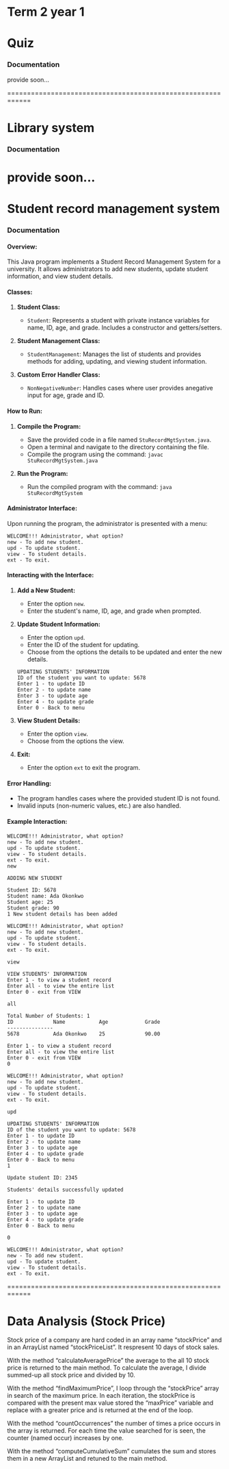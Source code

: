 # Term 2 year 1
# Quiz
### Documentation
provide soon...

============================================================

# Library system
### Documentation
provide soon...
============================================================

# Student record management system
### Documentation

#### Overview:

This Java program implements a Student Record Management System for a university. It allows administrators to add new students, update student information, and view student details.

#### Classes:

1. **Student Class:**
    - `Student`: Represents a student with private instance variables for name, ID, age, and grade. Includes a constructor and getters/setters.

2. **Student Management Class:**
    - `StudentManagement`: Manages the list of students and provides methods for adding, updating, and viewing student information.

3. **Custom Error Handler Class:**
    - `NonNegativeNumber`: Handles cases where user provides anegative input for age, grade and ID.


#### How to Run:

1. **Compile the Program:**
    - Save the provided code in a file named `StuRecordMgtSystem.java`.
    - Open a terminal and navigate to the directory containing the file.
    - Compile the program using the command: `javac StuRecordMgtSystem.java`

2. **Run the Program:**
    - Run the compiled program with the command: `java StuRecordMgtSystem`

#### Administrator Interface:

Upon running the program, the administrator is presented with a menu:

```
WELCOME!!! Administrator, what option?
new - To add new student. 
upd - To update student.  
view - To student details.
ext - To exit.
```

#### Interacting with the Interface:

1. **Add a New Student:**
    - Enter the option `new`.
    - Enter the student's name, ID, age, and grade when prompted.

2. **Update Student Information:**
    - Enter the option `upd`.
    - Enter the ID of the student for updating.
    - Choose from the options the details to be updated and enter the new details.

    ```
    UPDATING STUDENTS' INFORMATION
    ID of the student you want to update: 5678
    Enter 1 - to update ID   
    Enter 2 - to update name 
    Enter 3 - to update age  
    Enter 4 - to update grade
    Enter 0 - Back to menu   
    ```

3. **View Student Details:**
    - Enter the option `view`.
    - Choose from the options the view.

4. **Exit:**
    - Enter the option `ext` to exit the program.

#### Error Handling:

- The program handles cases where the provided student ID is not found.
- Invalid inputs (non-numeric values, etc.) are also handled.

#### Example Interaction:

```
WELCOME!!! Administrator, what option?
new - To add new student. 
upd - To update student.  
view - To student details.
ext - To exit.
new

ADDING NEW STUDENT

Student ID: 5678
Student name: Ada Okonkwo
Student age: 25
Student grade: 90
1 New student details has been added

WELCOME!!! Administrator, what option?      
new - To add new student.
upd - To update student.
view - To student details.
ext - To exit.

view

VIEW STUDENTS' INFORMATION
Enter 1 - to view a student record
Enter all - to view the entire list
Enter 0 - exit from VIEW

all  

Total Number of Students: 1
ID             Name           Age            Grade          
---------------
5678           Ada Okonkwo    25             90.00   

Enter 1 - to view a student record
Enter all - to view the entire list
Enter 0 - exit from VIEW
0

WELCOME!!! Administrator, what option?      
new - To add new student.
upd - To update student.
view - To student details.
ext - To exit.

upd

UPDATING STUDENTS' INFORMATION
ID of the student you want to update: 5678
Enter 1 - to update ID   
Enter 2 - to update name 
Enter 3 - to update age  
Enter 4 - to update grade
Enter 0 - Back to menu   
1

Update student ID: 2345 

Students' details successfully updated

Enter 1 - to update ID
Enter 2 - to update name
Enter 3 - to update age
Enter 4 - to update grade
Enter 0 - Back to menu

0

WELCOME!!! Administrator, what option?      
new - To add new student.
upd - To update student.
view - To student details.
ext - To exit.
```

============================================================
# Data Analysis (Stock Price)
Stock price of a company are hard coded in an array name “stockPrice” and in an ArrayList named  “stockPriceList”.  It respresent 10 days of stock sales.

With the method “calculateAveragePrice” the average to the all 10 stock price is returned to the main method. To calculate the average, I divide summed-up all stock price and divided by 10.

With the method “findMaximumPrice”, I loop through the “stockPrice” array in search of the maximum price. In each iteration, the stockPrice is compared with the present max value stored the “maxPrice” variable and replace with a greater price and is returned at the end of the loop.

With the method “countOccurrences” the number of times a price occurs in the array is returned. For each time the value searched for is seen, the counter (named occur) increases by one.

With the method “computeCumulativeSum” cumulates the sum and stores them in a new ArrayList and retuned to the main method. 
